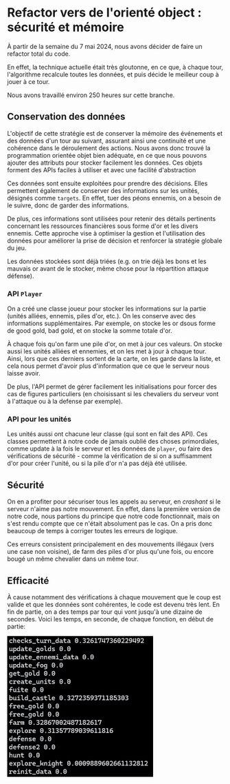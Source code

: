 
# Refactor vers de l'orienté object : sécurité et mémoire

À partir de la semaine du 7 mai 2024, nous avons décider de faire un refactor total du code.

En effet, la technique actuelle était très gloutonne, en ce que, à chaque tour, l'algorithme recalcule toutes les données, et puis décide le meilleur coup à jouer à ce tour.

Nous avons travaillé environ 250 heures sur cette branche.

## Conservation des données

L'objectif de cette stratégie est de conserver la mémoire des événements et des données d'un tour au suivant, assurant ainsi une continuité et une cohérence dans le déroulement des actions. Nous avons donc trouvé la programmation orientée objet bien adéquate, en ce que nous pouvons ajouter des attributs pour stocker facilement les données. Ces objets forment des APIs faciles à utiliser et avec une facilité d'abstraction

Ces données sont ensuite exploitées pour prendre des décisions. Elles permettent également de conserver des informations sur les unités, désignés comme `targets`. En effet, tuer des péons ennemis, on a besoin de le suivre, donc de garder des informations.

De plus, ces informations sont utilisées pour retenir des détails pertinents concernant les ressources financières sous forme d'or et les divers ennemis. Cette approche vise à optimiser la gestion et l'utilisation des données pour améliorer la prise de décision et renforcer la stratégie globale du jeu.

Les données stockées sont déjà triées (e.g. on trie déjà les bons et les mauvais or avant de le stocker, même chose pour la répartition attaque défense).

### API `Player`

On a créé une classe joueur pour stocker les informations sur la partie (unités alliées, ennemis, piles d'or, etc.). On les conserve avec des informations supplémentaires. Par exemple, on stocke les or dsous forme de good gold, bad gold, et on stocke la somme totale d'or.

À chaque fois qu'on farm une pile d'or, on met à jour ces valeurs. On stocke aussi les unités alliées et ennemies, et on les met à jour à chaque tour. Ainsi, lors que ces derniers sortent de la carte, on les garde dans la liste, et cela nous permet d'avoir plus d'information que ce que le serveur nous laisse avoir.

De plus, l'API permet de gérer facilement les initialisations pour forcer des cas de figures particuliers (en choisissant si les chevaliers du serveur vont à l'attaque ou à la defense par exemple).

### API pour les unités

Les unités aussi ont chacune leur classe (qui sont en fait des API). Ces classes permettent à notre code de jamais oublié des choses primordiales, comme update à la fois le serveur et les données de `player`, ou faire des vérifications de sécurité - comme la vérification de si on a suffisamment d'or pour créer l'unité, ou si la pile d'or n'a pas déjà été utilisée.

## Sécurité

On en a profiter pour sécuriser tous les appels au serveur, en *crashant* si le serveur n'aime pas notre mouvement. En effet, dans la première version de notre code, nous partions du principe que notre code fonctionnait, mais on s'est rendu compte que ce n'était absolument pas le cas. On a pris donc beaucoup de temps à corriger toutes les erreurs de logique.

Ces erreurs consistent principalement en des mouvements illégaux (vers une case non voisine), de farm des piles d'or plus qu'une fois, ou encore bougé un même chevalier dans un même tour.

## Efficacité

À cause notamment des vérifications à chaque mouvement que le coup est valide et que les données sont cohérentes, le code est devenu très lent. En fin de partie, on a des temps par tour qui vont jusqu'à une dizaine de secondes. Voici les temps, en seconde, de chaque fonction, en début de partie:

![times](../images/time.png)
